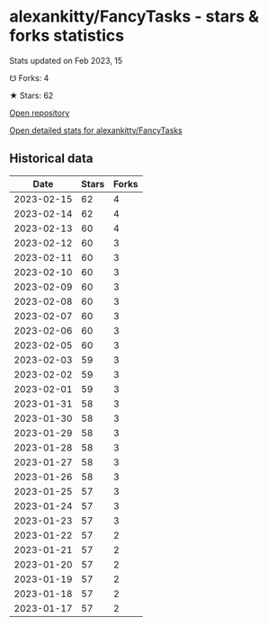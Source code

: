 # alexankitty/FancyTasks - stars & forks statistics

Stats updated on Feb 2023, 15

☋ Forks: 4

★ Stars: 62

[Open repository](https://github.com/alexankitty/FancyTasks)

[Open detailed stats for alexankitty/FancyTasks](https://reviewgithub.com/rep/alexankitty/FancyTasks)

## Historical data
| Date | Stars | Forks |
|------|-------|-------|
| 2023-02-15 | 62 | 4 | 
| 2023-02-14 | 62 | 4 | 
| 2023-02-13 | 60 | 4 | 
| 2023-02-12 | 60 | 3 | 
| 2023-02-11 | 60 | 3 | 
| 2023-02-10 | 60 | 3 | 
| 2023-02-09 | 60 | 3 | 
| 2023-02-08 | 60 | 3 | 
| 2023-02-07 | 60 | 3 | 
| 2023-02-06 | 60 | 3 | 
| 2023-02-05 | 60 | 3 | 
| 2023-02-03 | 59 | 3 | 
| 2023-02-02 | 59 | 3 | 
| 2023-02-01 | 59 | 3 | 
| 2023-01-31 | 58 | 3 | 
| 2023-01-30 | 58 | 3 | 
| 2023-01-29 | 58 | 3 | 
| 2023-01-28 | 58 | 3 | 
| 2023-01-27 | 58 | 3 | 
| 2023-01-26 | 58 | 3 | 
| 2023-01-25 | 57 | 3 | 
| 2023-01-24 | 57 | 3 | 
| 2023-01-23 | 57 | 3 | 
| 2023-01-22 | 57 | 2 | 
| 2023-01-21 | 57 | 2 | 
| 2023-01-20 | 57 | 2 | 
| 2023-01-19 | 57 | 2 | 
| 2023-01-18 | 57 | 2 | 
| 2023-01-17 | 57 | 2 | 

